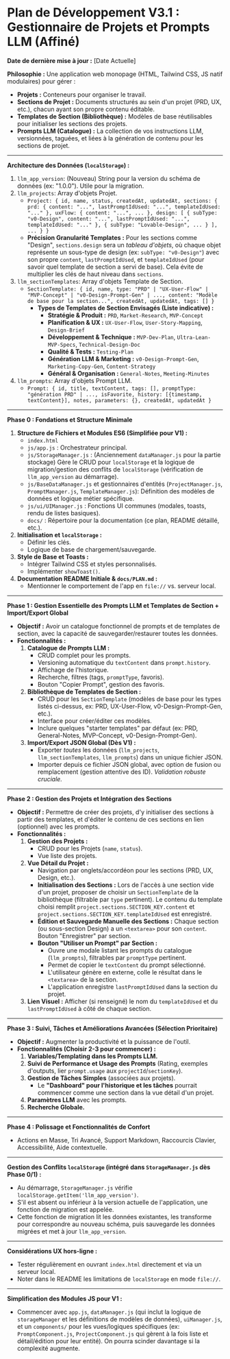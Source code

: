 # Plan de Développement V3.1 : Gestionnaire de Projets et Prompts LLM (Affiné)

**Date de dernière mise à jour :** [Date Actuelle]

**Philosophie :** Une application web monopage (HTML, Tailwind CSS, JS natif modulaires) pour gérer :
*   **Projets :** Conteneurs pour organiser le travail.
*   **Sections de Projet :** Documents structurés au sein d'un projet (PRD, UX, etc.), chacun ayant son propre contenu éditable.
*   **Templates de Section (Bibliothèque) :** Modèles de base réutilisables pour initialiser les sections des projets.
*   **Prompts LLM (Catalogue) :** La collection de vos instructions LLM, versionnées, taguées, et liées à la génération de contenu pour les sections de projet.

---

**Architecture des Données (`localStorage`) :**

1.  `llm_app_version`: (Nouveau) String pour la version du schéma de données (ex: "1.0.0"). Utile pour la migration.
2.  `llm_projects`: Array d'objets Projet.
    *   `Project: { id, name, status, createdAt, updatedAt, sections: { prd: { content: "...", lastPromptIdUsed: "...", templateIdUsed: "..." }, uxFlow: { content: "...", ... }, design: [ { subType: "v0-Design", content: "...", lastPromptIdUsed: "...", templateIdUsed: "..." }, { subType: "Lovable-Design", ... } ], ... } }`
    *   **Précision Granularité Templates :** Pour les sections comme "Design", `sections.design` sera un *tableau d'objets*, où chaque objet représente un sous-type de design (ex: `subType: "v0-Design"`) avec son propre `content`, `lastPromptIdUsed`, et `templateIdUsed` (pour savoir quel template de section a servi de base). Cela évite de multiplier les clés de haut niveau dans `sections`.
3.  `llm_sectionTemplates`: Array d'objets Template de Section.
    *   `SectionTemplate: { id, name, type: "PRD" | "UX-User-Flow" | "MVP-Concept" | "v0-Design-Prompt-Gen" | ..., content: "Modèle de base pour la section...", createdAt, updatedAt, tags: [] }`
        *   **Types de Templates de Section Envisagés (Liste indicative) :**
            *   **Stratégie & Produit :** `PRD`, `Market-Research`, `MVP-Concept`
            *   **Planification & UX :** `UX-User-Flow`, `User-Story-Mapping`, `Design-Brief`
            *   **Développement & Technique :** `MVP-Dev-Plan`, `Ultra-Lean-MVP-Specs`, `Technical-Design-Doc`
            *   **Qualité & Tests :** `Testing-Plan`
            *   **Génération LLM & Marketing :** `v0-Design-Prompt-Gen`, `Marketing-Copy-Gen`, `Content-Strategy`
            *   **Général & Organisation :** `General-Notes`, `Meeting-Minutes`
4.  `llm_prompts`: Array d'objets Prompt LLM.
    *   `Prompt: { id, title, textContent, tags: [], promptType: "génération PRD" | ..., isFavorite, history: [{timestamp, textContent}], notes, parameters: {}, createdAt, updatedAt }`

---

**Phase 0 : Fondations et Structure Minimale**

1.  **Structure de Fichiers et Modules ES6 (Simplifiée pour V1) :**
    *   `index.html`
    *   `js/app.js` : Orchestrateur principal.
    *   `js/StorageManager.js` : (Anciennement `dataManager.js` pour la partie stockage) Gère le CRUD pour `localStorage` et la logique de migration/gestion des conflits de `localStorage` (vérification de `llm_app_version` au démarrage).
    *   `js/BaseDataManager.js` et gestionnaires d'entités (`ProjectManager.js`, `PromptManager.js`, `TemplateManager.js`): Définition des modèles de données et logique métier spécifique.
    *   `js/ui/UIManager.js` : Fonctions UI communes (modales, toasts, rendu de listes basiques).
    *   `docs/` : Répertoire pour la documentation (ce plan, README détaillé, etc.).
2.  **Initialisation et `localStorage` :**
    *   Définir les clés.
    *   Logique de base de chargement/sauvegarde.
3.  **Style de Base et Toasts :**
    *   Intégrer Tailwind CSS et styles personnalisés.
    *   Implémenter `showToast()`.
4.  **Documentation README Initiale & `docs/PLAN.md` :**
    *   Mentionner le comportement de l'app en `file://` vs. serveur local.

---

**Phase 1 : Gestion Essentielle des Prompts LLM et Templates de Section + Import/Export Global**

*   **Objectif :** Avoir un catalogue fonctionnel de prompts et de templates de section, avec la capacité de sauvegarder/restaurer toutes les données.
*   **Fonctionnalités :**
    1.  **Catalogue de Prompts LLM :**
        *   CRUD complet pour les prompts.
        *   Versioning automatique du `textContent` dans `prompt.history`.
        *   Affichage de l'historique.
        *   Recherche, filtres (tags, `promptType`, favoris).
        *   Bouton "Copier Prompt", gestion des favoris.
    2.  **Bibliothèque de Templates de Section :**
        *   CRUD pour les `SectionTemplate` (modèles de base pour les types listés ci-dessus, ex: PRD, UX-User-Flow, v0-Design-Prompt-Gen, etc.).
        *   Interface pour créer/éditer ces modèles.
        *   Inclure quelques "starter templates" par défaut (ex: PRD, General-Notes, MVP-Concept, v0-Design-Prompt-Gen).
    3.  **Import/Export JSON Global (Dès V1) :**
        *   Exporter *toutes* les données (`llm_projects`, `llm_sectionTemplates`, `llm_prompts`) dans un unique fichier JSON.
        *   Importer depuis ce fichier JSON global, avec option de fusion ou remplacement (gestion attentive des ID). *Validation robuste cruciale.*

---

**Phase 2 : Gestion des Projets et Intégration des Sections**

*   **Objectif :** Permettre de créer des projets, d'y initialiser des sections à partir des templates, et d'éditer le contenu de ces sections en lien (optionnel) avec les prompts.
*   **Fonctionnalités :**
    1.  **Gestion des Projets :**
        *   CRUD pour les Projets (`name`, `status`).
        *   Vue liste des projets.
    2.  **Vue Détail du Projet :**
        *   Navigation par onglets/accordéon pour les sections (PRD, UX, Design, etc.).
        *   **Initialisation des Sections :** Lors de l'accès à une section vide d'un projet, proposer de choisir un `SectionTemplate` de la bibliothèque (filtrable par `type` pertinent). Le contenu du template choisi remplit `project.sections.SECTION_KEY.content` et `project.sections.SECTION_KEY.templateIdUsed` est enregistré.
        *   **Édition et Sauvegarde Manuelle des Sections :** Chaque section (ou sous-section Design) a un `<textarea>` pour son `content`. Bouton "Enregistrer" par section.
        *   **Bouton "Utiliser un Prompt" par Section :**
            *   Ouvre une modale listant les prompts du catalogue (`llm_prompts`), filtrables par `promptType` pertinent.
            *   Permet de copier le `textContent` du prompt sélectionné.
            *   L'utilisateur génère en externe, colle le résultat dans le `<textarea>` de la section.
            *   L'application enregistre `lastPromptIdUsed` dans la section du projet.
    3.  **Lien Visuel :** Afficher (si renseigné) le nom du `templateIdUsed` et du `lastPromptIdUsed` à côté de chaque section.

---

**Phase 3 : Suivi, Tâches et Améliorations Avancées (Sélection Prioritaire)**

*   **Objectif :** Augmenter la productivité et la puissance de l'outil.
*   **Fonctionnalités (Choisir 2-3 pour commencer) :**
    1.  **Variables/Templating dans les Prompts LLM.**
    2.  **Suivi de Performance et Usage des Prompts** (Rating, exemples d'outputs, lier `prompt.usage` aux `projectId`/`sectionKey`).
    3.  **Gestion de Tâches Simples** (associées aux projets).
        *   Le **"Dashboard" pour l'historique et les tâches** pourrait commencer comme une section dans la vue détail d'un projet.
    4.  **Paramètres LLM** avec les prompts.
    5.  **Recherche Globale.**

---

**Phase 4 : Polissage et Fonctionnalités de Confort**

*   Actions en Masse, Tri Avancé, Support Markdown, Raccourcis Clavier, Accessibilité, Aide contextuelle.

---

**Gestion des Conflits `localStorage` (intégré dans `StorageManager.js` dès Phase 0/1) :**

*   Au démarrage, `StorageManager.js` vérifie `localStorage.getItem('llm_app_version')`.
*   S'il est absent ou inférieur à la version actuelle de l'application, une fonction de migration est appelée.
*   Cette fonction de migration lit les données existantes, les transforme pour correspondre au nouveau schéma, puis sauvegarde les données migrées et met à jour `llm_app_version`.

---

**Considérations UX hors-ligne :**

*   Tester régulièrement en ouvrant `index.html` directement et via un serveur local.
*   Noter dans le README les limitations de `localStorage` en mode `file://`.

---

**Simplification des Modules JS pour V1 :**

*   Commencer avec `app.js`, `dataManager.js` (qui inclut la logique de `storageManager` et les définitions de modèles de données), `uiManager.js`, et un `components/` pour les vues/logiques spécifiques (ex: `PromptComponent.js`, `ProjectComponent.js` qui gèrent à la fois liste et détail/édition pour leur entité). On pourra scinder davantage si la complexité augmente.